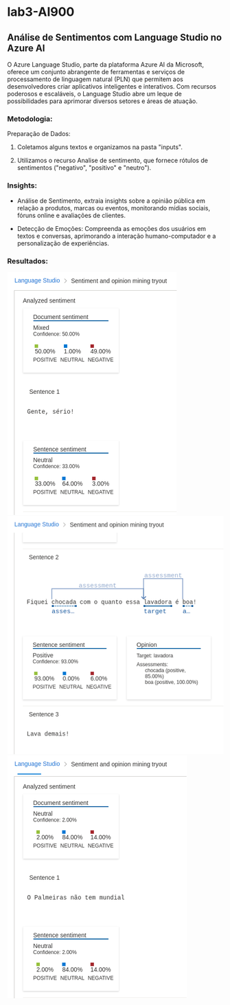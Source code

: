 # lab3-AI900
## Análise de Sentimentos com Language Studio no Azure AI

<p>O Azure Language Studio, parte da plataforma Azure AI da Microsoft, oferece um conjunto abrangente de ferramentas e serviços de processamento de linguagem natural (PLN) que permitem aos desenvolvedores criar aplicativos inteligentes e interativos. Com recursos poderosos e escaláveis, o Language Studio abre um leque de possibilidades para aprimorar diversos setores e áreas de atuação.</p>

### Metodologia:

Preparação de Dados:

1. Coletamos alguns textos e organizamos na pasta "inputs".

2. Utilizamos o recurso Analise de sentimento, que fornece rótulos de sentimentos ("negativo", "positivo" e "neutro").

### Insights:

* Análise de Sentimento, extraia insights sobre a opinião pública em relação a produtos, marcas ou eventos, monitorando mídias sociais, fóruns online e avaliações de clientes.

* Detecção de Emoções: Compreenda as emoções dos usuários em textos e conversas, aprimorando a interação humano-computador e a personalização de experiências.

### Resultados:

![Análise 1](/output/analise1.png "Análise 1")
![Análise 2](/output/analise2.png "Análise 2")
![Análise 3](/output/analise3.png "Análise 3")